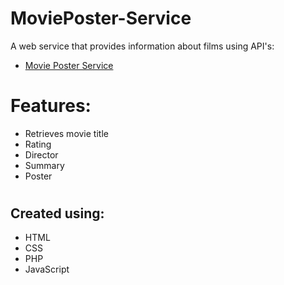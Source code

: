 # MoviePoster-Service
A web service that provides information about films using API's:
* [Movie Poster Service](http://www2.macs.hw.ac.uk/~rm141/LAB5/theMovieService.html)
#
# Features:
* Retrieves movie title
* Rating
* Director
* Summary
* Poster
#
## Created using:
* HTML
* CSS
* PHP
* JavaScript
